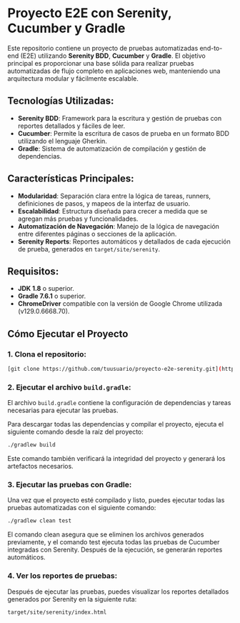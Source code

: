 # Proyecto E2E con Serenity, Cucumber y Gradle

Este repositorio contiene un proyecto de pruebas automatizadas end-to-end (E2E) utilizando **Serenity BDD**, **Cucumber** y **Gradle**. El objetivo principal es proporcionar una base sólida para realizar pruebas automatizadas de flujo completo en aplicaciones web, manteniendo una arquitectura modular y fácilmente escalable.

## Tecnologías Utilizadas:
- **Serenity BDD**: Framework para la escritura y gestión de pruebas con reportes detallados y fáciles de leer.
- **Cucumber**: Permite la escritura de casos de prueba en un formato BDD utilizando el lenguaje Gherkin.
- **Gradle**: Sistema de automatización de compilación y gestión de dependencias.
  
## Características Principales:
- **Modularidad**: Separación clara entre la lógica de tareas, runners, definiciones de pasos, y mapeos de la interfaz de usuario.
- **Escalabilidad**: Estructura diseñada para crecer a medida que se agregan más pruebas y funcionalidades.
- **Automatización de Navegación**: Manejo de la lógica de navegación entre diferentes páginas o secciones de la aplicación.
- **Serenity Reports**: Reportes automáticos y detallados de cada ejecución de prueba, generados en `target/site/serenity`.

## Requisitos:
- **JDK 1.8** o superior.
- **Gradle 7.6.1** o superior.
- **ChromeDriver** compatible con la versión de Google Chrome utilizada (v129.0.6668.70).

## Cómo Ejecutar el Proyecto
### 1. Clona el repositorio:
   ```bash
   [git clone https://github.com/tuusuario/proyecto-e2e-serenity.git](https://github.com/E1R0N/proyecto-e2e-serenity.git)
  ```
### 2. Ejecutar el archivo `build.gradle`:
El archivo `build.gradle` contiene la configuración de dependencias y tareas necesarias para ejecutar las pruebas.

Para descargar todas las dependencias y compilar el proyecto, ejecuta el siguiente comando desde la raíz del proyecto:
```bash
./gradlew build
```
Este comando también verificará la integridad del proyecto y generará los artefactos necesarios.
### 3. Ejecutar las pruebas con Gradle:
Una vez que el proyecto esté compilado y listo, puedes ejecutar todas las pruebas automatizadas con el siguiente comando:
```bash
./gradlew clean test
```
El comando clean asegura que se eliminen los archivos generados previamente, y el comando test ejecuta todas las pruebas de Cucumber integradas con Serenity. Después de la ejecución, se generarán reportes automáticos.
### 4. Ver los reportes de pruebas:
Después de ejecutar las pruebas, puedes visualizar los reportes detallados generados por Serenity en la siguiente ruta:
```bash
target/site/serenity/index.html
```
